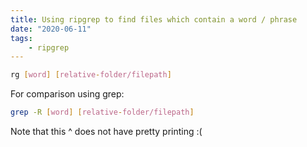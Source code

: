 ```yaml
---
title: Using ripgrep to find files which contain a word / phrase
date: "2020-06-11"
tags:
    - ripgrep
---
```


```sh
rg [word] [relative-folder/filepath]
```

For comparison using grep:

```sh
grep -R [word] [relative-folder/filepath]
```

Note that this ^ does not have pretty printing :(
